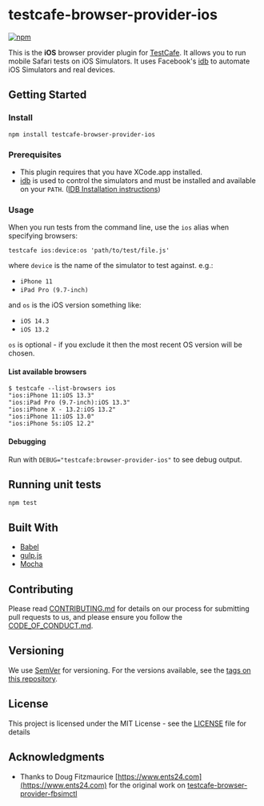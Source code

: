 # testcafe-browser-provider-ios
[![npm](https://img.shields.io/npm/v/testcafe-browser-provider-ios.svg)](https://www.npmjs.com/package/testcafe-browser-provider-ios)

This is the **iOS** browser provider plugin for [TestCafe](http://devexpress.github.io/testcafe).
It allows you to run mobile Safari tests on iOS Simulators.
It uses Facebook's [idb](https://fbidb.io) to automate iOS Simulators and real devices.

## Getting Started

### Install

```
npm install testcafe-browser-provider-ios
```

### Prerequisites

* This plugin requires that you have XCode.app installed.
* [idb](https://fbidb.io) is used to control the simulators and must be installed and available on your `PATH`.
  ([IDB Installation instructions](https://fbidb.io/docs/installation))

### Usage

When you run tests from the command line, use the `ios` alias when specifying browsers:

```
testcafe ios:device:os 'path/to/test/file.js'
```

where `device` is the name of the simulator to test against. e.g.:
* `iPhone 11`
* `iPad Pro (9.7-inch)`

and `os` is the iOS version something like:
* `iOS 14.3`
* `iOS 13.2`

`os` is optional - if you exclude it then the most recent OS version will be chosen.

#### List available browsers

```
$ testcafe --list-browsers ios
"ios:iPhone 11:iOS 13.3"
"ios:iPad Pro (9.7-inch):iOS 13.3"
"ios:iPhone X - 13.2:iOS 13.2"
"ios:iPhone 11:iOS 13.0"
"ios:iPhone 5s:iOS 12.2"
```

#### Debugging

Run with `DEBUG="testcafe:browser-provider-ios"` to see debug output.

## Running unit tests

```
npm test
```

## Built With

* [Babel](https://babeljs.io)
* [gulp.js](https://gulpjs.com)
* [Mocha](https://mochajs.org)

## Contributing

Please read [CONTRIBUTING.md](CONTRIBUTING.md) for details on our process for submitting pull requests to us, and please ensure you follow the [CODE_OF_CONDUCT.md](CODE_OF_CONDUCT.md).

## Versioning

We use [SemVer](http://semver.org/) for versioning. For the versions available, see the [tags on this repository](https://github.com/saucelabs/testcafe-browser-provider-ios/tags).

## License

This project is licensed under the MIT License - see the [LICENSE](LICENSE) file for details

## Acknowledgments

* Thanks to Doug Fitzmaurice [https://www.ents24.com](https://www.ents24.com) for the original work on [testcafe-browser-provider-fbsimctl](https://github.com/Ents24/testcafe-browser-provider-fbsimctl)
